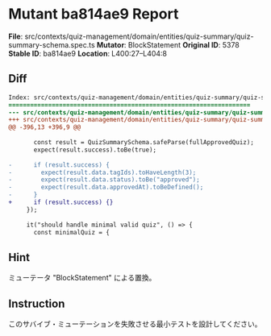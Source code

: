# Mutant ba814ae9 Report

**File**: src/contexts/quiz-management/domain/entities/quiz-summary/quiz-summary-schema.spec.ts
**Mutator**: BlockStatement
**Original ID**: 5378
**Stable ID**: ba814ae9
**Location**: L400:27–L404:8

## Diff

```diff
Index: src/contexts/quiz-management/domain/entities/quiz-summary/quiz-summary-schema.spec.ts
===================================================================
--- src/contexts/quiz-management/domain/entities/quiz-summary/quiz-summary-schema.spec.ts	original
+++ src/contexts/quiz-management/domain/entities/quiz-summary/quiz-summary-schema.spec.ts	mutated #5378
@@ -396,13 +396,9 @@
 
       const result = QuizSummarySchema.safeParse(fullApprovedQuiz);
       expect(result.success).toBe(true);
 
-      if (result.success) {
-        expect(result.data.tagIds).toHaveLength(3);
-        expect(result.data.status).toBe("approved");
-        expect(result.data.approvedAt).toBeDefined();
-      }
+      if (result.success) {}
     });
 
     it("should handle minimal valid quiz", () => {
       const minimalQuiz = {
```

## Hint

ミューテータ "BlockStatement" による置換。

## Instruction

このサバイブ・ミューテーションを失敗させる最小テストを設計してください。
